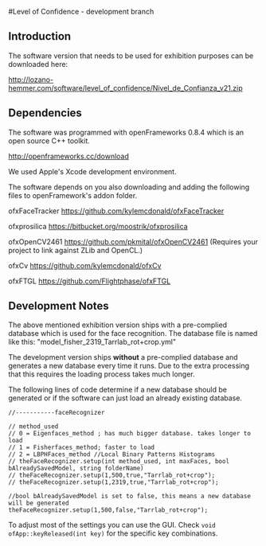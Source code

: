 #Level of Confidence - development branch

## Introduction
The software version that needs to be used for exhibition purposes can be downloaded here:

<http://lozano-hemmer.com/software/level_of_confidence/Nivel_de_Confianza_v21.zip>


## Dependencies
The software was programmed with openFrameworks 0.8.4 which is an open source C++ toolkit.

<http://openframeworks.cc/download>

We used Apple's Xcode development environment.

The software depends on you also downloading and adding the following files to openFramework's addon folder.

ofxFaceTracker
<https://github.com/kylemcdonald/ofxFaceTracker>

ofxprosilica
<https://bitbucket.org/moostrik/ofxprosilica>

ofxOpenCV2461
<https://github.com/pkmital/ofxOpenCV2461>
(Requires your project to link against ZLib and OpenCL.)

ofxCv
<https://github.com/kylemcdonald/ofxCv>

ofxFTGL
<https://github.com/Flightphase/ofxFTGL>


## Development Notes
The above mentioned exhibition version ships with a pre-complied database which is used for the face recognition.
The database file is named like this: "model_fisher_2319_Tarrlab_rot+crop.yml"

The development version ships **without** a pre-complied database and generates a new database every time it runs.
Due to the extra processing that this requires the loading process takes much longer.

The following lines of code determine if a new database should be generated or if the software can just load an already existing database.

```
//-----------faceRecognizer

// method_used
// 0 = Eigenfaces_method ; has much bigger database. takes longer to load
// 1 = Fisherfaces_method; faster to load
// 2 = LBPHFaces_method //Local Binary Patterns Histograms
// theFaceRecognizer.setup(int method_used, int maxFaces, bool bAlreadySavedModel, string folderName)
// theFaceRecognizer.setup(1,500,true,"Tarrlab_rot+crop");
// theFaceRecognizer.setup(1,2319,true,"Tarrlab_rot+crop");

//bool bAlreadySavedModel is set to false, this means a new database will be generated
theFaceRecognizer.setup(1,500,false,"Tarrlab_rot+crop");
```

To adjust most of the settings you can use the GUI. Check `void ofApp::keyReleased(int key)` for the specific key combinations.



